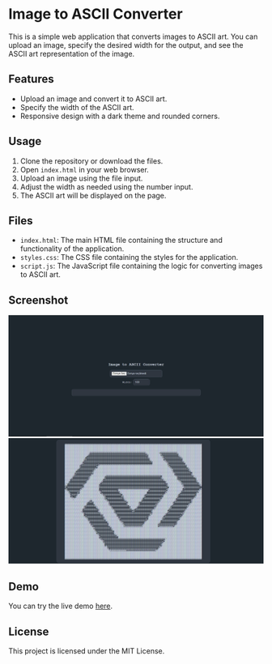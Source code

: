 
# Image to ASCII Converter

This is a simple web application that converts images to ASCII art. You can upload an image, specify the desired width for the output, and see the ASCII art representation of the image.

## Features

- Upload an image and convert it to ASCII art.
- Specify the width of the ASCII art.
- Responsive design with a dark theme and rounded corners.

## Usage

1. Clone the repository or download the files.
2. Open `index.html` in your web browser.
3. Upload an image using the file input.
4. Adjust the width as needed using the number input.
5. The ASCII art will be displayed on the page.

## Files

- `index.html`: The main HTML file containing the structure and functionality of the application.
- `styles.css`: The CSS file containing the styles for the application.
- `script.js`: The JavaScript file containing the logic for converting images to ASCII art.

## Screenshot

![Screenshot](Screenshot_1.png)
![Screenshot](Screenshot_2.png)

## Demo

You can try the live demo [here](https://example.com/demo).

## License

This project is licensed under the MIT License.
